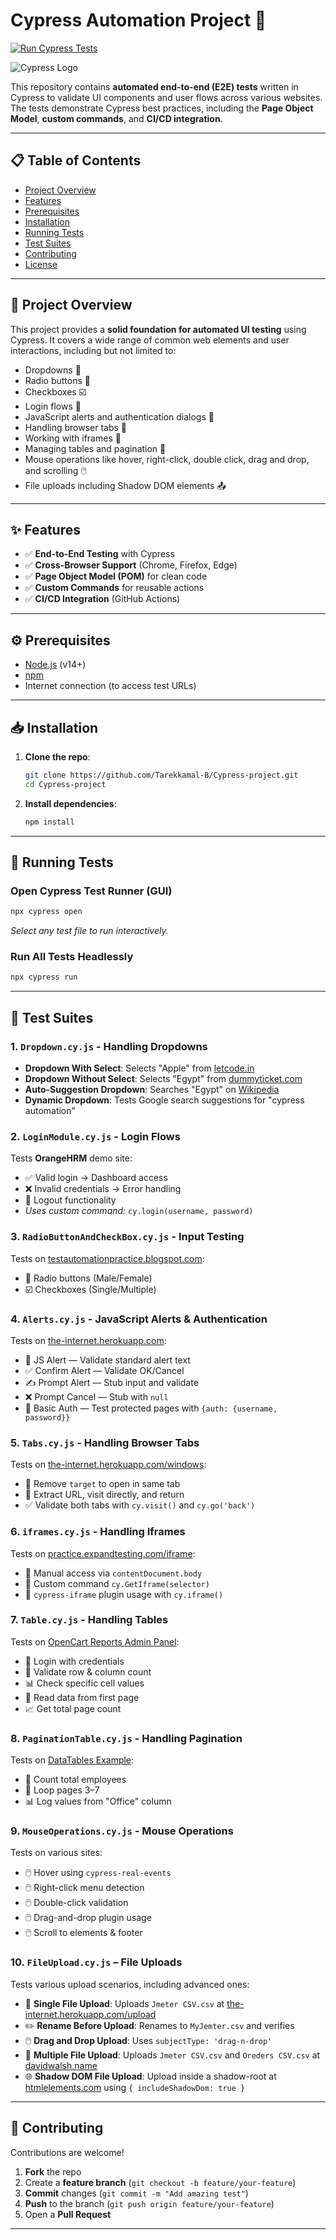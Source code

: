 # Cypress Automation Project 🚀

[![Run Cypress Tests](https://github.com/Tarekkamal-B/Cypress-project/actions/workflows/cypress-tests.yml/badge.svg)](https://github.com/Tarekkamal-B/Cypress-project/actions/workflows/cypress-tests.yml)

![Cypress Logo](https://raw.githubusercontent.com/cypress-io/cypress/develop/assets/cypress-logo.png)

This repository contains **automated end-to-end (E2E) tests** written in Cypress to validate UI components and user flows across various websites. The tests demonstrate Cypress best practices, including the **Page Object Model**, **custom commands**, and **CI/CD integration**.

---

## 📋 Table of Contents
- [Project Overview](#-project-overview)
- [Features](#-features)
- [Prerequisites](#-prerequisites)
- [Installation](#-installation)
- [Running Tests](#-running-tests)
- [Test Suites](#-test-suites)
- [Contributing](#-contributing)
- [License](#-license)

---

## 🚀 Project Overview
This project provides a **solid foundation for automated UI testing** using Cypress. It covers a wide range of common web elements and user interactions, including but not limited to:

- Dropdowns 📌  
- Radio buttons 🔘  
- Checkboxes ☑️  
- Login flows 🔐  
- JavaScript alerts and authentication dialogs 🔔  
- Handling browser tabs 🔗  
- Working with iframes 🧩  
- Managing tables and pagination 🔢  
- Mouse operations like hover, right-click, double click, drag and drop, and scrolling 🖱️  
- File uploads including Shadow DOM elements 📤

---

## ✨ Features
- ✅ **End-to-End Testing** with Cypress  
- ✅ **Cross-Browser Support** (Chrome, Firefox, Edge)  
- ✅ **Page Object Model (POM)** for clean code  
- ✅ **Custom Commands** for reusable actions  
- ✅ **CI/CD Integration** (GitHub Actions)  

---

## ⚙️ Prerequisites
- [Node.js](https://nodejs.org/) (v14+)  
- [npm](https://www.npmjs.com/)  
- Internet connection (to access test URLs)  

---

## 📥 Installation
1. **Clone the repo**:
   ```bash
   git clone https://github.com/Tarekkamal-B/Cypress-project.git
   cd Cypress-project
   ```

2. **Install dependencies**:
   ```bash
   npm install
   ```

---

## 🧪 Running Tests

### Open Cypress Test Runner (GUI)
```bash
npx cypress open
```
*Select any test file to run interactively.*

### Run All Tests Headlessly
```bash
npx cypress run
```

---

## 📂 Test Suites

### 1. `Dropdown.cy.js` - Handling Dropdowns
* **Dropdown With Select**: Selects "Apple" from [letcode.in](https://letcode.in/dropdowns)  
* **Dropdown Without Select**: Selects "Egypt" from [dummyticket.com](https://www.dummyticket.com/)  
* **Auto-Suggestion Dropdown**: Searches "Egypt" on [Wikipedia](https://www.wikipedia.org/)  
* **Dynamic Dropdown**: Tests Google search suggestions for "cypress automation"  

### 2. `LoginModule.cy.js` - Login Flows
Tests **OrangeHRM** demo site:  
* ✅ Valid login → Dashboard access  
* ❌ Invalid credentials → Error handling  
* 🔐 Logout functionality  
* *Uses custom command:* `cy.login(username, password)`  

### 3. `RadioButtonAndCheckBox.cy.js` - Input Testing
Tests on [testautomationpractice.blogspot.com](https://testautomationpractice.blogspot.com/):  
* 🔘 Radio buttons (Male/Female)  
* ☑️ Checkboxes (Single/Multiple)  

### 4. `Alerts.cy.js` - JavaScript Alerts & Authentication
Tests on [the-internet.herokuapp.com](https://the-internet.herokuapp.com):  
* 🔔 JS Alert — Validate standard alert text  
* ✅ Confirm Alert — Validate OK/Cancel  
* ✍️ Prompt Alert — Stub input and validate  
* ❌ Prompt Cancel — Stub with `null`  
* 🔐 Basic Auth — Test protected pages with `{auth: {username, password}}`  

### 5. `Tabs.cy.js` - Handling Browser Tabs
Tests on [the-internet.herokuapp.com/windows](https://the-internet.herokuapp.com/windows):  
* 🔗 Remove `target` to open in same tab  
* 🔗 Extract URL, visit directly, and return  
* ✅ Validate both tabs with `cy.visit()` and `cy.go('back')`  

### 6. `iframes.cy.js` - Handling Iframes
Tests on [practice.expandtesting.com/iframe](https://practice.expandtesting.com/iframe):  
* 🧩 Manual access via `contentDocument.body`  
* 🧩 Custom command `cy.GetIframe(selector)`  
* 🧩 `cypress-iframe` plugin usage with `cy.iframe()`  

### 7. `Table.cy.js` - Handling Tables
Tests on [OpenCart Reports Admin Panel](https://demo3x.opencartreports.com/admin/):  
* 🔐 Login with credentials  
* 🔢 Validate row & column count  
* 📊 Check specific cell values  
* 📄 Read data from first page  
* 📈 Get total page count  

### 8. `PaginationTable.cy.js` - Handling Pagination
Tests on [DataTables Example](https://datatables.net/examples/basic_init/alt_pagination.html):  
* 🔢 Count total employees  
* 🔄 Loop pages 3–7  
* 📊 Log values from "Office" column  

### 9. `MouseOperations.cy.js` - Mouse Operations
Tests on various sites:  
* 🖱️ Hover using `cypress-real-events`  
* 🖱️ Right-click menu detection  
* 🖱️ Double-click validation  
* 🖱️ Drag-and-drop plugin usage  
* 🖱️ Scroll to elements & footer  

### 10. `FileUpload.cy.js` – File Uploads
Tests various upload scenarios, including advanced ones:  
* 📁 **Single File Upload**: Uploads `Jmeter CSV.csv` at [the-internet.herokuapp.com/upload](https://the-internet.herokuapp.com/upload)  
* ✏️ **Rename Before Upload**: Renames to `MyJemter.csv` and verifies  
* 🖱️ **Drag and Drop Upload**: Uses `subjectType: 'drag-n-drop'`  
* 📎 **Multiple File Upload**: Uploads `Jmeter CSV.csv` and `Oreders CSV.csv` at [davidwalsh.name](https://davidwalsh.name/demo/multiple-file-upload.php)  
* 🌐 **Shadow DOM File Upload**: Upload inside a shadow-root at [htmlelements.com](https://www.htmlelements.com/demos/fileupload/shadow-dom/index.htm) using `{ includeShadowDom: true }`  

---

## 🤝 Contributing
Contributions are welcome!  

1. **Fork** the repo  
2. Create a **feature branch** (`git checkout -b feature/your-feature`)  
3. **Commit** changes (`git commit -m "Add amazing test"`)  
4. **Push** to the branch (`git push origin feature/your-feature`)  
5. Open a **Pull Request**  

---


```

